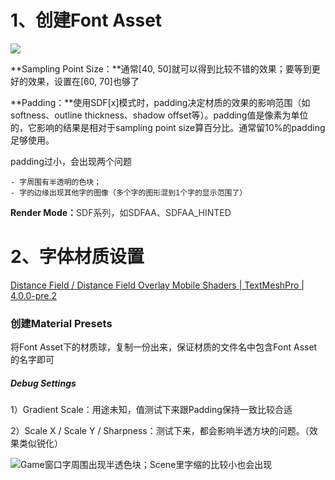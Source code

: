 # 1、创建Font Asset
![](https://cdn.nlark.com/yuque/0/2024/png/43256857/1727408137236-4da5c845-6cc5-46d2-a20c-7eb50bfcf4dd.png)

**Sampling Point Size：**通常[40, 50]就可以得到比较不错的效果；要等到更好的效果，设置在[60, 70]也够了

**Padding：**使用SDF[x]模式时，padding决定材质的效果的影响范围（如softness、outline thickness、shadow offset等）。padding值是像素为单位的，它影响的结果是相对于sampling point size算百分比。通常留10%的padding足够使用。

padding过小，会出现两个问题

    - 字周围有半透明的色块；
    - 字的边缘出现其他字的图像（多个字的图形混到1个字的显示范围了）

**Render Mode：**<font style="color:rgb(51, 51, 51);">SDF系列，如SDFAA、SDFAA_HINTED</font>





# 2、字体材质设置
[Distance Field / Distance Field Overlay Mobile Shaders | TextMeshPro | 4.0.0-pre.2](https://docs.unity3d.com/Packages/com.unity.textmeshpro@4.0/manual/ShadersDistanceFieldMobile.html)

### 创建Material Presets
将Font Asset下的材质球，复制一份出来，保证材质的文件名中包含Font Asset的名字即可



##### Debug Settings
1）Gradient Scale：用途未知，值测试下来跟Padding保持一致比较合适

2）Scale X / Scale Y / Sharpness：测试下来，都会影响半透方块的问题。（效果类似锐化）

![Game窗口字周围出现半透色块；Scene里字缩的比较小也会出现](https://cdn.nlark.com/yuque/0/2024/png/43256857/1727429710468-ff7acd3a-c486-4e8a-aa2c-736b39a01788.png)





